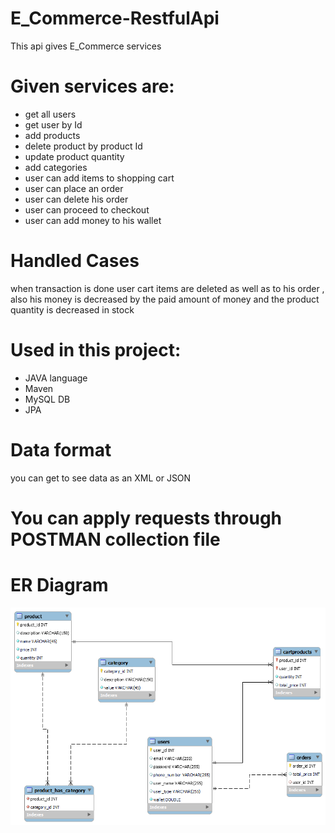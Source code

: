 # E_Commerce-RestfulApi

This api gives E_Commerce services 

# Given services are:

* get all users
* get user by Id
* add products
* delete product by product Id
* update product quantity
* add categories
* user can add items to shopping cart
* user can place an order
* user can delete his order
* user can proceed to checkout 
* user can add money to his wallet

# Handled Cases

when transaction is done  user cart items are deleted as well as to his order ,
also his money is decreased by the paid amount of money 
and the product quantity is decreased in stock



# Used in this project:

* JAVA language
* Maven
* MySQL DB
* JPA

# Data format

you can get to see data as an XML or JSON

# You can apply requests through POSTMAN collection file

# ER Diagram
![](/ER_DIAGRAM.png)
